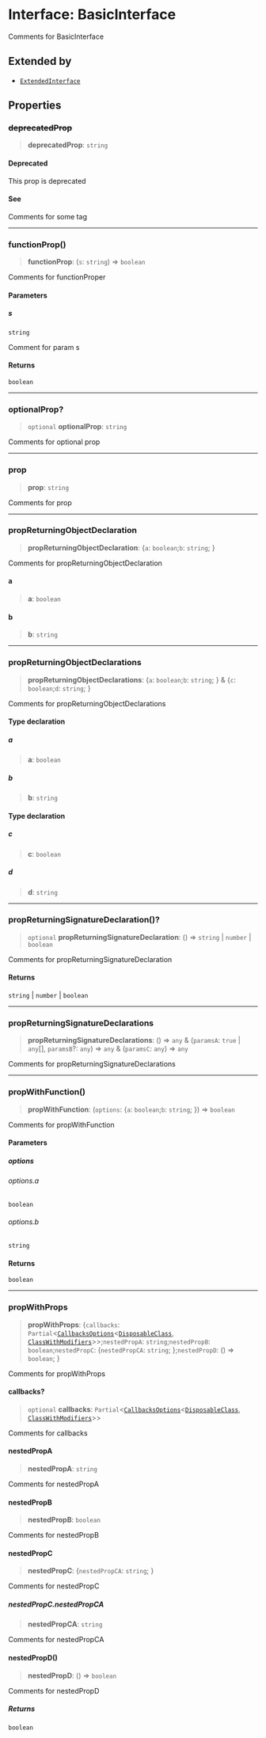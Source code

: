# Interface: BasicInterface

Comments for BasicInterface

## Extended by

- [`ExtendedInterface`](ExtendedInterface.md)

## Properties

### ~~deprecatedProp~~

> **deprecatedProp**: `string`

#### Deprecated

This prop is deprecated

#### See

Comments for some tag

***

### functionProp()

> **functionProp**: (`s`: `string`) => `boolean`

Comments for functionProper

#### Parameters

##### s

`string`

Comment for param s

#### Returns

`boolean`

***

### optionalProp?

> `optional` **optionalProp**: `string`

Comments for optional prop

***

### prop

> **prop**: `string`

Comments for prop

***

### propReturningObjectDeclaration

> **propReturningObjectDeclaration**: \{`a`: `boolean`;`b`: `string`; \}

Comments for propReturningObjectDeclaration

#### a

> **a**: `boolean`

#### b

> **b**: `string`

***

### propReturningObjectDeclarations

> **propReturningObjectDeclarations**: \{`a`: `boolean`;`b`: `string`; \} & \{`c`: `boolean`;`d`: `string`; \}

Comments for propReturningObjectDeclarations

#### Type declaration

##### a

> **a**: `boolean`

##### b

> **b**: `string`

#### Type declaration

##### c

> **c**: `boolean`

##### d

> **d**: `string`

***

### propReturningSignatureDeclaration()?

> `optional` **propReturningSignatureDeclaration**: () => `string` \| `number` \| `boolean`

Comments for propReturningSignatureDeclaration

#### Returns

`string` \| `number` \| `boolean`

***

### propReturningSignatureDeclarations

> **propReturningSignatureDeclarations**: () => `any` & (`paramsA`: `true` \| `any`[], `paramsB`?: `any`) => `any` & (`paramsC`: `any`) => `any`

Comments for propReturningSignatureDeclarations

***

### propWithFunction()

> **propWithFunction**: (`options`: \{`a`: `boolean`;`b`: `string`; \}) => `boolean`

Comments for propWithFunction

#### Parameters

##### options

###### options.a

`boolean`

###### options.b

`string`

#### Returns

`boolean`

***

### propWithProps

> **propWithProps**: \{`callbacks`: `Partial`\<[`CallbacksOptions`](../classes/CallbacksOptions.md)\<[`DisposableClass`](../classes/DisposableClass.md), [`ClassWithModifiers`](../classes/ClassWithModifiers.md)\>\>;`nestedPropA`: `string`;`nestedPropB`: `boolean`;`nestedPropC`: \{`nestedPropCA`: `string`; \};`nestedPropD`: () => `boolean`; \}

Comments for propWithProps

#### callbacks?

> `optional` **callbacks**: `Partial`\<[`CallbacksOptions`](../classes/CallbacksOptions.md)\<[`DisposableClass`](../classes/DisposableClass.md), [`ClassWithModifiers`](../classes/ClassWithModifiers.md)\>\>

Comments for callbacks

#### nestedPropA

> **nestedPropA**: `string`

Comments for nestedPropA

#### nestedPropB

> **nestedPropB**: `boolean`

Comments for nestedPropB

#### nestedPropC

> **nestedPropC**: \{`nestedPropCA`: `string`; \}

Comments for nestedPropC

##### nestedPropC.nestedPropCA

> **nestedPropCA**: `string`

Comments for nestedPropCA

#### nestedPropD()

> **nestedPropD**: () => `boolean`

Comments for nestedPropD

##### Returns

`boolean`
